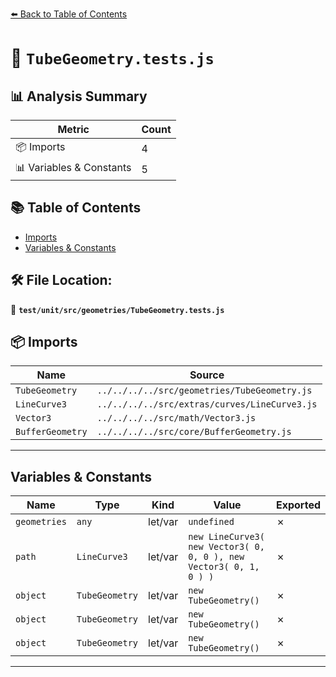 [⬅️ Back to Table of Contents](../../../../index.md)

# 📄 `TubeGeometry.tests.js`

## 📊 Analysis Summary

| Metric | Count |
|--------|-------|
| 📦 Imports | 4 |
| 📊 Variables & Constants | 5 |

## 📚 Table of Contents

- [Imports](#imports)
- [Variables & Constants](#variables-constants)

## 🛠️ File Location:
📂 **`test/unit/src/geometries/TubeGeometry.tests.js`**

## 📦 Imports

| Name | Source |
|------|--------|
| `TubeGeometry` | `../../../../src/geometries/TubeGeometry.js` |
| `LineCurve3` | `../../../../src/extras/curves/LineCurve3.js` |
| `Vector3` | `../../../../src/math/Vector3.js` |
| `BufferGeometry` | `../../../../src/core/BufferGeometry.js` |


---

## Variables & Constants

| Name | Type | Kind | Value | Exported |
|------|------|------|-------|----------|
| `geometries` | `any` | let/var | `undefined` | ✗ |
| `path` | `LineCurve3` | let/var | `new LineCurve3( new Vector3( 0, 0, 0 ), new Vector3( 0, 1, 0 ) )` | ✗ |
| `object` | `TubeGeometry` | let/var | `new TubeGeometry()` | ✗ |
| `object` | `TubeGeometry` | let/var | `new TubeGeometry()` | ✗ |
| `object` | `TubeGeometry` | let/var | `new TubeGeometry()` | ✗ |


---